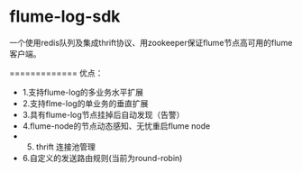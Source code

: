 flume-log-sdk
=============

一个使用redis队列及集成thrift协议、用zookeeper保证flume节点高可用的flume客户端。

=============
优点：
* 1.支持flume-log的多业务水平扩展
* 2.支持flme-log的单业务的垂直扩展
* 3.具有flume-log节点挂掉后自动发现（告警）
* 4.flume-node的节点动态感知、无忧重启flume node
* 5. thrift 连接池管理
* 6.自定义的发送路由规则(当前为round-robin)





